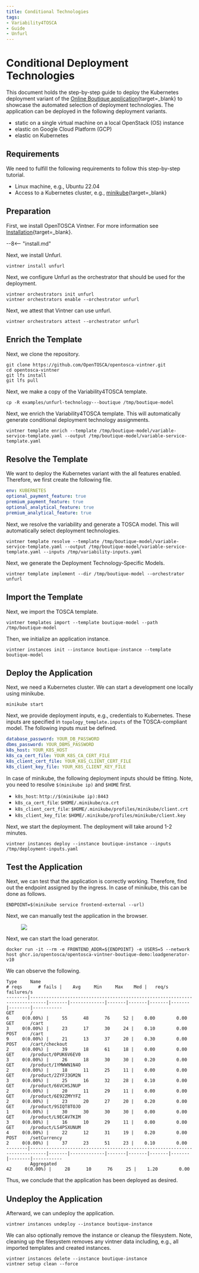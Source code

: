 ```yaml
---
title: Conditional Technologies
tags:
- Variability4TOSCA
- Guide
- Unfurl
---
```


# Conditional Deployment Technologies

This document holds the step-by-step guide to deploy the Kubernetes deployment variant of the [Online Boutique application](https://github.com/OpenTOSCA/opentosca-vintner-boutique-demo){target=_blank} to showcase the automated selection of deployment technologies.
The application can be deployed in the following deployment variants.

- static on a single virtual machine on a local OpenStack (OS) instance
- elastic on Google Cloud Platform (GCP)
- elastic on Kubernetes


## Requirements

We need to fulfill the following requirements to follow this step-by-step tutorial.

- Linux machine, e.g., Ubuntu 22.04
- Access to a Kubernetes cluster, e.g., [minikube](https://minikube.sigs.k8s.io){target=_blank}

## Preparation

First, we install OpenTOSCA Vintner.
For more information see [Installation](../../../installation.md){target=_blank}.

--8<-- "install.md"

Next, we install Unfurl.

```shell linenums="1"
vintner install unfurl
```

Next, we configure Unfurl as the orchestrator that should be used for the deployment.

```shell linenums="1"
vintner orchestrators init unfurl
vintner orchestrators enable --orchestrator unfurl
```

Next, we attest that Vintner can use unfurl.

```shell linenums="1"
vintner orchestrators attest --orchestrator unfurl
```


## Enrich the Template

Next, we clone the repository. 

```shell linenums="1"
git clone https://github.com/OpenTOSCA/opentosca-vintner.git
cd opentosca-vintner
git lfs install
git lfs pull
```

Next, we make a copy of the Variability4TOSCA template.

```shell linenums="1"
cp -R examples/unfurl-technology---boutique /tmp/boutique-model
```


Next, we enrich the Variability4TOSCA template.
This will automatically generate conditional deployment technology assignments.

```shell linenums="1"
vintner template enrich --template /tmp/boutique-model/variable-service-template.yaml --output /tmp/boutique-model/variable-service-template.yaml
```

## Resolve the Template

We want to deploy the Kubernetes variant with the all features enabled.
Therefore, we first create the following file.

```yaml linenums="1" title="/tmp/variability-inputs.yaml"
env: KUBERNETES
optional_payment_feature: true
premium_payment_feature: true
optional_analytical_feature: true
premium_analytical_feature: true
```

Next, we resolve the variability and generate a TOSCA model.
This will automatically select deployment technologies.

```shell linenums="1"
vintner template resolve --template /tmp/boutique-model/variable-service-template.yaml --output /tmp/boutique-model/variable-service-template.yaml --inputs /tmp/variability-inputs.yaml
```

Next, we generate the Deployment Technology-Specific Models.

```shell linenums="1"
vintner template implement --dir /tmp/boutique-model --orchestrator unfurl
```

## Import the Template

Next, we import the TOSCA template.

```shell linenums="1"
vintner templates import --template boutique-model --path /tmp/boutique-model
```

Then, we initialize an application instance.

```shell linenums="1"
vintner instances init --instance boutique-instance --template boutique-model
```

## Deploy the Application

Next, we need a Kubernetes cluster. 
We can start a development one locally using minikube. 

```shell linenums="1"
minikube start
```

Next, we provide deployment inputs, e.g., credentials to Kubernetes.
These inputs are specified in `topology_template.inputs` of the TOSCA-compliant model.
The following inputs must be defined.

```yaml linenums="1" title="/tmp/deployment-inputs.yaml"
database_password: YOUR_DB_PASSWORD
dbms_password: YOUR_DBMS_PASSWORD
k8s_host: YOUR_K8S_HOST
k8s_ca_cert_file: YOUR_K8S_CA_CERT_FILE
k8s_client_cert_file: YOUR_K8S_CLIENT_CERT_FILE
k8s_client_key_file: YOUR_K8S_CLIENT_KEY_FILE
```

In case of minikube, the following deployment inputs should be fitting.
Note, you need to resolve `$(minikube ip)` and `$HOME` first.

- `k8s_host`: `http://$(minikube ip):8443`
- `k8s_ca_cert_file`: `$HOME/.minikube/ca.crt`
- `k8s_client_cert_file`: `$HOME/.minikube/profiles/minikube/client.crt`
- `k8s_client_key_file`: `$HOME/.minikube/profiles/minikube/client.key`

Next, we start the deployment. 
The deployment will take around 1-2 minutes.

```shell linenums="1"
vintner instances deploy --instance boutique-instance --inputs /tmp/deployment-inputs.yaml
```

## Test the Application 

Next, we can test that the application is correctly working.
Therefore, find out the endpoint assigned by the ingress.
In case of minikube, this can be done as follows. 

```shell linenums="1"
ENDPOINT=$(minikube service frontend-external --url)
```

Next, we can manually test the application in the browser.

<figure>
  <img src="screenshot.png" style="border: var(--md-typeset-table-color) solid 0.05rem" />
</figure>


Next, we can start the load generator. 

```shell linenums="1"
docker run -it --rm -e FRONTEND_ADDR=${ENDPOINT} -e USERS=5 --network host ghcr.io/opentosca/opentosca-vintner-boutique-demo:loadgenerator-v10
```

We can observe the following.

```text linenums="1"
Type     Name                                                                          # reqs      # fails |    Avg     Min     Max    Med |   req/s  failures/s
--------|----------------------------------------------------------------------------|-------|-------------|-------|-------|-------|-------|--------|-----------
GET      /                                                                                  6     0(0.00%) |     55      48      76     52 |    0.00        0.00
GET      /cart                                                                              3     0(0.00%) |     23      17      30     24 |    0.10        0.00
POST     /cart                                                                              9     0(0.00%) |     21      13      37     20 |    0.30        0.00
POST     /cart/checkout                                                                     2     0(0.00%) |     39      18      61     18 |    0.00        0.00
GET      /product/0PUK6V6EV0                                                                3     0(0.00%) |     26      18      30     30 |    0.20        0.00
GET      /product/1YMWWN1N4O                                                                2     0(0.00%) |     18      11      25     11 |    0.00        0.00
GET      /product/2ZYFJ3GM2N                                                                3     0(0.00%) |     25      16      32     28 |    0.10        0.00
GET      /product/66VCHSJNUP                                                                2     0(0.00%) |     20      11      29     11 |    0.00        0.00
GET      /product/6E92ZMYYFZ                                                                2     0(0.00%) |     23      20      27     20 |    0.20        0.00
GET      /product/9SIQT8TOJO                                                                1     0(0.00%) |     30      30      30     30 |    0.00        0.00
GET      /product/L9ECAV7KIM                                                                3     0(0.00%) |     16      10      29     11 |    0.00        0.00
GET      /product/LS4PSXUNUM                                                                4     0(0.00%) |     22      12      31     19 |    0.20        0.00
POST     /setCurrency                                                                       2     0(0.00%) |     37      23      51     23 |    0.10        0.00
--------|----------------------------------------------------------------------------|-------|-------------|-------|-------|-------|-------|--------|-----------
         Aggregated                                                                        42     0(0.00%) |     28      10      76     25 |    1.20        0.00
```


Thus, we conclude that the application has been deployed as desired.


## Undeploy the Application

Afterward, we can undeploy the application.

```shell linenums="1"
vintner instances undeploy --instance boutique-instance
```

We can also optionally remove the instance or cleanup the filesystem.
Note, cleaning up the filesystem removes any vintner data including, e.g., all imported templates and created instances.

```shell linenums="1"
vintner instances delete --instance boutique-instance
vintner setup clean --force
```
